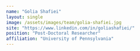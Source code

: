 ```yaml
---
name: "Golia Shafiei"
layout: single
image: /assets/images/team/golia-shafiei.jpg
site: "https://www.linkedin.com/in/goliashafiei/"
position: "Post-Doctoral Researcher"
affiliation: "University of Pennsylvania"
---
```

